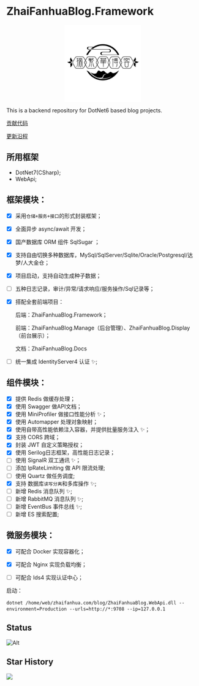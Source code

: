 # ZhaiFanhuaBlog.Framework

<div style="width: 200px;margin: 0 auto;">
        <img style="height:200px" align="center" src="LOGO.png" />
</div>

This is a backend repository for DotNet6 based blog projects.

[贡献代码](CONTRIBUTING.md)

[更新沿程](CHANGELOG.md)

## 所用框架

- DotNet7(CSharp);
- WebApi;

## 框架模块：

- [x] 采用`仓储+服务+接口`的形式封装框架；

- [x] 全面异步 async/await 开发；

- [x] 国产数据库 ORM 组件 SqlSugar ；

- [x] 支持自由切换多种数据库，MySql/SqlServer/Sqlite/Oracle/Postgresql/达梦/人大金仓；

- [x] 项目启动，支持自动生成种子数据；

- [ ] 五种日志记录，审计/异常/请求响应/服务操作/Sql记录等；

- [x] 搭配全套前端项目：

  后端：ZhaiFanhuaBlog.Framework；

  前端：ZhaiFanhuaBlog.Manage（后台管理）、ZhaiFanhuaBlog.Display（前台展示）；

  文档：ZhaiFanhuaBlog.Docs

- [ ] 统一集成 IdentityServer4 认证 ✨;

## 组件模块：

- [x] 提供 Redis 做缓存处理；
- [x] 使用 Swagger 做API文档；
- [x] 使用 MiniProfiler 做接口性能分析 ✨；
- [x] 使用 Automapper 处理对象映射；
- [x] 使用自带高性能依赖注入容器，并提供批量服务注入 ✨；
- [x] 支持 CORS 跨域；
- [x] 封装 JWT 自定义策略授权；
- [x] 使用 Serilog日志框架，高性能日志记录；
- [ ] 使用 SignalR 双工通讯 ✨；
- [ ] 添加 IpRateLimiting 做 API 限流处理;
- [ ] 使用 Quartz 做任务调度;
- [x] 支持 数据库`读写分离`和多库操作 ✨;
- [ ] 新增 Redis 消息队列 ✨;
- [ ] 新增 RabbitMQ 消息队列 ✨;
- [ ] 新增 EventBus 事件总线 ✨;
- [ ] 新增 ES 搜索配置;

## 微服务模块：

- [x] 可配合 Docker 实现容器化；
- [x] 可配合 Nginx 实现负载均衡；
- [ ] 可配合 Ids4 实现认证中心；



启动：

```
dotnet /home/web/zhaifanhua.com/blog/ZhaiFanhuaBlog.WebApi.dll --environment=Production --urls=http://*:9708 --ip=127.0.0.1
```



## Status

![Alt](https://repobeats.axiom.co/api/embed/6e6dcd83875e06131527cf7e55007e5f72fd1860.svg "Repobeats analytics image")

## Star History

![](https://api.star-history.com/svg?repos=ZhaiFanhuaBlog/ZhaiFanhuaBlog.Framework&type=Date)
